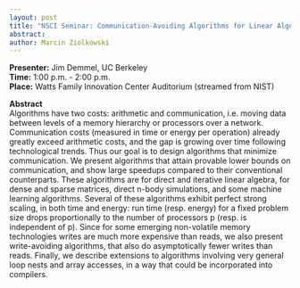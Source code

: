 ```yaml
---
layout: post
title: "NSCI Seminar: Communication-Avoiding Algorithms for Linear Algebra and Beyond"
abstract: 
author: Marcin Ziolkowski
---
```


**Presenter:** Jim Demmel, UC Berkeley   
**Time:**  1:00 p.m. - 2:00 p.m.   
**Place:** Watts Family Innovation Center Auditorium (streamed from NIST)  

**Abstract**  
Algorithms have two costs: arithmetic and communication, i.e. moving data between levels of a memory hierarchy or processors over a network. Communication costs (measured in time or energy per operation) already greatly exceed arithmetic costs, and the gap is growing over time following technological trends. Thus our goal is to design algorithms that minimize communication. We present algorithms that attain provable lower bounds on communication, and show large speedups compared to their conventional counterparts. These algorithms are for direct and iterative linear algebra, for dense and sparse matrices, direct n-body simulations, and some machine learning algorithms. Several of these algorithms exhibit perfect strong scaling, in both time and energy: run time (resp. energy) for a fixed problem size drops proportionally to the number of processors p (resp. is independent of p). Since for some emerging non-volatile memory technologies writes are much more expensive than reads, we also present write-avoiding algorithms, that also do asymptotically fewer writes than reads. Finally, we describe extensions to algorithms involving very general loop nests and array accesses, in a way that could be incorporated into compilers.

